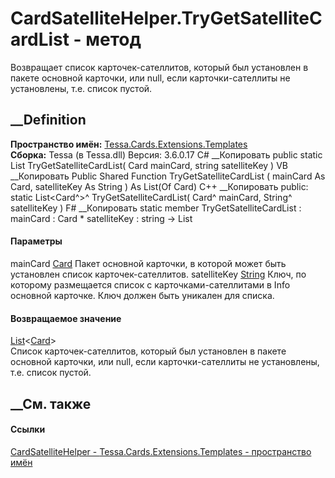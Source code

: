 # CardSatelliteHelper.TryGetSatelliteCardList - метод
Возвращает список карточек-сателлитов, который был установлен в пакете
основной карточки, или null, если карточки-сателлиты не установлены, т.е.
список пустой.
## __Definition
 **Пространство имён:**
[Tessa.Cards.Extensions.Templates](N_Tessa_Cards_Extensions_Templates.htm)  
 **Сборка:** Tessa (в Tessa.dll) Версия: 3.6.0.17
C# __Копировать
     public static List<Card> TryGetSatelliteCardList(
    	Card mainCard,
    	string satelliteKey
    )
VB __Копировать
     Public Shared Function TryGetSatelliteCardList ( 
    	mainCard As Card,
    	satelliteKey As String
    ) As List(Of Card)
C++ __Копировать
     public:
    static List<Card^>^ TryGetSatelliteCardList(
    	Card^ mainCard, 
    	String^ satelliteKey
    )
F# __Копировать
     static member TryGetSatelliteCardList : 
            mainCard : Card * 
            satelliteKey : string -> List<Card> 
#### Параметры
mainCard [Card](T_Tessa_Cards_Card.htm)
    Пакет основной карточки, в которой может быть установлен список карточек-сателлитов.
satelliteKey [String](https://learn.microsoft.com/dotnet/api/system.string)
     Ключ, по которому размещается список с карточками-сателлитами в Info основной карточке. Ключ должен быть уникален для списка. 
#### Возвращаемое значение
[List](https://learn.microsoft.com/dotnet/api/system.collections.generic.list-1)<[Card](T_Tessa_Cards_Card.htm)>  
Список карточек-сателлитов, который был установлен в пакете основной карточки,
или null, если карточки-сателлиты не установлены, т.е. список пустой.
## __См. также
#### Ссылки
[CardSatelliteHelper -
](T_Tessa_Cards_Extensions_Templates_CardSatelliteHelper.htm)
[Tessa.Cards.Extensions.Templates - пространство
имён](N_Tessa_Cards_Extensions_Templates.htm)
